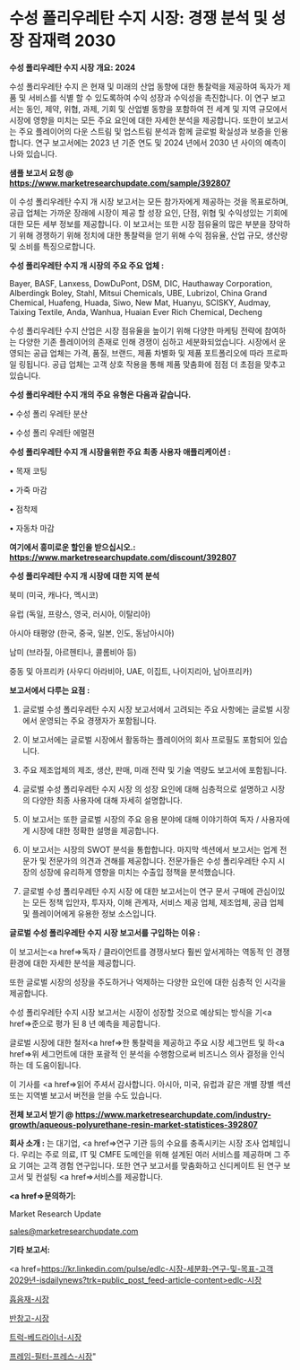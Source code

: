 # 수성 폴리우레탄 수지 시장: 경쟁 분석 및 성장 잠재력 2030

<strong>수성 폴리우레탄 수지 시장 개요: 2024</strong>

수성 폴리우레탄 수지 은 현재 및 미래의 산업 동향에 대한 통찰력을 제공하여 독자가 제품 및 서비스를 식별 할 수 있도록하여 수익 성장과 수익성을 촉진합니다. 이 연구 보고서는 동인, 제약, 위협, 과제, 기회 및 산업별 동향을 포함하여 전 세계 및 지역 규모에서 시장에 영향을 미치는 모든 주요 요인에 대한 자세한 분석을 제공합니다. 또한이 보고서는 주요 플레이어의 다운 스트림 및 업스트림 분석과 함께 글로벌 확실성과 보증을 인용합니다. 연구 보고서에는 2023 년 기준 연도 및 2024 년에서 2030 년 사이의 예측이 나와 있습니다.



<strong>샘플 보고서 요청 @ <a href=https://www.marketresearchupdate.com/sample/392807>https://www.marketresearchupdate.com/sample/392807</a></strong>

이 수성 폴리우레탄 수지 개 시장 보고서는 모든 참가자에게 제공하는 것을 목표로하며, 공급 업체는 가까운 장래에 시장이 제공 할 성장 요인, 단점, 위협 및 수익성있는 기회에 대한 모든 세부 정보를 제공합니다. 이 보고서는 또한 시장 점유율의 많은 부분을 장악하기 위해 경쟁하기 위해 정치에 대한 통찰력을 얻기 위해 수익 점유율, 산업 규모, 생산량 및 소비를 특징으로합니다.



<strong>수성 폴리우레탄 수지 개 시장의 주요 주요 업체 :</strong>

Bayer, BASF, Lanxess, DowDuPont, DSM, DIC, Hauthaway Corporation, Alberdingk Boley, Stahl, Mitsui Chemicals, UBE, Lubrizol, China Grand Chemical, Huafeng, Huada, Siwo, New Mat, Huanyu, SCISKY, Audmay, Taixing Textile, Anda, Wanhua, Huaian Ever Rich Chemical, Decheng

수성 폴리우레탄 수지 산업은 시장 점유율을 높이기 위해 다양한 마케팅 전략에 참여하는 다양한 기존 플레이어의 존재로 인해 경쟁이 심하고 세분화되었습니다. 시장에서 운영되는 공급 업체는 가격, 품질, 브랜드, 제품 차별화 및 제품 포트폴리오에 따라 프로파일 링됩니다. 공급 업체는 고객 상호 작용을 통해 제품 맞춤화에 점점 더 초점을 맞추고 있습니다.



<strong>수성 폴리우레탄 수지 개의 주요 유형은 다음과 같습니다.</strong>

• 수성 폴리 우레탄 분산

• 수성 폴리 우레탄 에멀젼



<strong>수성 폴리우레탄 수지 개 시장을위한 주요 최종 사용자 애플리케이션 :</strong>

• 목재 코팅

• 가죽 마감

• 점착제

• 자동차 마감



<strong>여기에서 흥미로운 할인을 받으십시오.: <a href=https://www.marketresearchupdate.com/discount/392807>https://www.marketresearchupdate.com/discount/392807</a></strong>



<strong>수성 폴리우레탄 수지 개 시장에 대한 지역 분석</strong>

북미 (미국, 캐나다, 멕시코)

유럽 (독일, 프랑스, 영국, 러시아, 이탈리아)

아시아 태평양 (한국, 중국, 일본, 인도, 동남아시아)

남미 (브라질, 아르헨티나, 콜롬비아 등)

중동 및 아프리카 (사우디 아라비아, UAE, 이집트, 나이지리아, 남아프리카)



<strong>보고서에서 다루는 요점 :</strong>

1. 글로벌 수성 폴리우레탄 수지 시장 보고서에서 고려되는 주요 사항에는 글로벌 시장에서 운영되는 주요 경쟁자가 포함됩니다.

2. 이 보고서에는 글로벌 시장에서 활동하는 플레이어의 회사 프로필도 포함되어 있습니다.

3. 주요 제조업체의 제조, 생산, 판매, 미래 전략 및 기술 역량도 보고서에 포함됩니다.

4. 글로벌 수성 폴리우레탄 수지 시장 의 성장 요인에 대해 심층적으로 설명하고 시장의 다양한 최종 사용자에 대해 자세히 설명합니다.

5. 이 보고서는 또한 글로벌 시장의 주요 응용 분야에 대해 이야기하여 독자 / 사용자에게 시장에 대한 정확한 설명을 제공합니다.

6. 이 보고서는 시장의 SWOT 분석을 통합합니다. 마지막 섹션에서 보고서는 업계 전문가 및 전문가의 의견과 견해를 제공합니다. 전문가들은 수성 폴리우레탄 수지 시장의 성장에 유리하게 영향을 미치는 수출입 정책을 분석했습니다.

7. 글로벌 수성 폴리우레탄 수지 시장 에 대한 보고서는이 연구 문서 구매에 관심이있는 모든 정책 입안자, 투자자, 이해 관계자, 서비스 제공 업체, 제조업체, 공급 업체 및 플레이어에게 유용한 정보 소스입니다.



<strong>글로벌 수성 폴리우레탄 수지 시장 보고서를 구입하는 이유 :</strong>

이 보고서는<a href=>독자 / 클</a>라이언트를 경쟁사보다 훨씬 앞서게하는 역동적 인 경쟁 환경에 대한 자세한 분석을 제공합니다.

또한 글로벌 시장의 성장을 주도하거나 억제하는 다양한 요인에 대한 심층적 인 시각을 제공합니다.

수성 폴리우레탄 수지 시장 보고서는 시장이 성장할 것으로 예상되는 방식을 기<a href=>준으로</a> 평가 된 8 년 예측을 제공합니다.

글로벌 시장에 대한 철저<a href=>한 통찰력</a>을 제공하고 주요 시장 세그먼트 및 하<a href=>위 세그</a>먼트에 대한 포괄적 인 분석을 수행함으로써 비즈니스 의사 결정을 인식하는 데 도움이됩니다.

이 기사를 <a href=>읽어 주</a>셔서 감사합니다. 아시아, 미국, 유럽과 같은 개별 장별 섹션 또는 지역별 보고서 버전을 얻을 수도 있습니다.



<strong>전체 보고서 받기 @ <a href=https://www.marketresearchupdate.com/industry-growth/aqueous-polyurethane-resin-market-statistices-392807>https://www.marketresearchupdate.com/industry-growth/aqueous-polyurethane-resin-market-statistices-392807</a></strong>



<strong>회사 소개 :</strong>
는 대기업, <a href=>연구 기</a>관 등의 수요를 충족시키는 시장 조사 업체입니다. 우리는 주로 의료, IT 및 CMFE 도메인을 위해 설계된 여러 서비스를 제공하며 그 주요 기여는 고객 경험 연구입니다. 또한 연구 보고서를 맞춤화하고 신디케이트 된 연구 보고서 및 컨설팅 <a href=>서비</a>스를 제공합니다.



<strong><a href=>문의하기:</a></strong>

Market Research Update

sales@marketresearchupdate.com



<strong>기타 보고서:</strong>

<a href=https://kr.linkedin.com/pulse/edlc-시장-세분화-연구-및-목표-고객2029년-isdailynews?trk=public_post_feed-article-content>edlc-시장</a>

<a href=https://www.linkedin.com/pulse/흡음재-시장-진입-전략-및-위험-평가2029년-market-matrix-musings-analysis/>흡음재-시장</a>

<a href=https://www.linkedin.com/pulse/반창고-시장-현재-및-미래-성장-2029-survey-savvy-insights-360-analysis-urtff/>반창고-시장</a>

<a href=https://www.linkedin.com/pulse/트럭-베드라이너-시장-진입-전략-및-위험-평가2029년-trendsetters-talk-360-analysis-2kjbf/>트럭-베드라이너-시장</a>

<a href=https://www.linkedin.com/pulse/프레임-필터-프레스-시장-현재-및-미래-성장-2030-data-dive-diaries-24-analysis-ndfvf/>프레임-필터-프레스-시장</a>"
